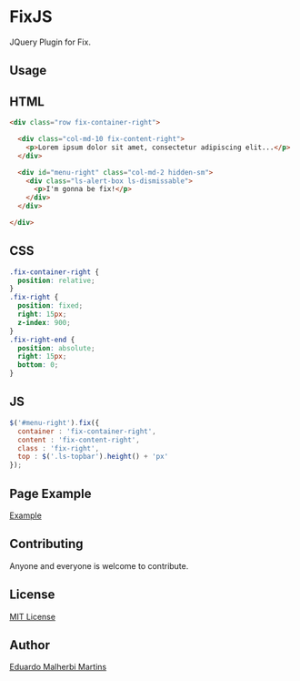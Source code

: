 FixJS
=========

JQuery Plugin for Fix.

Usage
-----

## HTML

```html
<div class="row fix-container-right">

  <div class="col-md-10 fix-content-right">
    <p>Lorem ipsum dolor sit amet, consectetur adipiscing elit...</p>
  </div>

  <div id="menu-right" class="col-md-2 hidden-sm">
    <div class="ls-alert-box ls-dismissable">
      <p>I'm gonna be fix!</p>
    </div>
  </div>

</div>
```

## CSS

```css
.fix-container-right {
  position: relative;
}
.fix-right {
  position: fixed;
  right: 15px;
  z-index: 900;
}
.fix-right-end {
  position: absolute;
  right: 15px;
  bottom: 0;
}
```

## JS

```js
$('#menu-right').fix({
  container : 'fix-container-right',
  content : 'fix-content-right',
  class : 'fix-right',
  top : $('.ls-topbar').height() + 'px'
});
```

## Page Example

[Example](https://emalherbi.github.io/fixjs/)

Contributing
------------

Anyone and everyone is welcome to contribute.

License
-------

[MIT License](http://en.wikipedia.org/wiki/MIT_License)

Author
------

[Eduardo Malherbi Martins](http://emalherbi.com)
